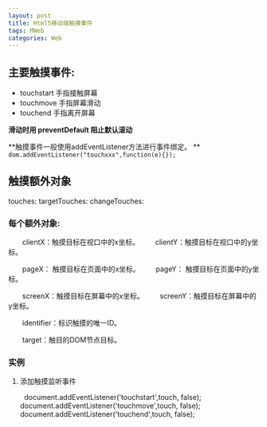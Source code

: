 ```yaml
---
layout: post
title: Html5移动端触摸事件
tags: MWeb
categories: Web
---
```


## 主要触摸事件:
- touchstart  手指接触屏幕
- touchmove   手指屏幕滑动
 - touchend    手指离开屏幕

**滑动时用 preventDefault 阻止默认滚动**

**触摸事件一般使用addEventListener方法进行事件绑定。 **
`dom.addEventListener("touchxxx",function(e){});`




## 触摸额外对象
touches: 
targetTouches:
changeTouches:



### 每个额外对象:

　　clientX：触摸目标在视口中的x坐标。
　　clientY：触摸目标在视口中的y坐标。

　　pageX：  触摸目标在页面中的x坐标。
　　pageY：  触摸目标在页面中的y坐标。

　　screenX：触摸目标在屏幕中的x坐标。
　　screenY：触摸目标在屏幕中的y坐标。

　　identifier：标识触摸的唯一ID。

　　target：触目的DOM节点目标。








### 实例
1. 添加触摸监听事件


	  document.addEventListener('touchstart',touch, false);
    document.addEventListener('touchmove',touch, false);
    document.addEventListener('touchend',touch, false);




































